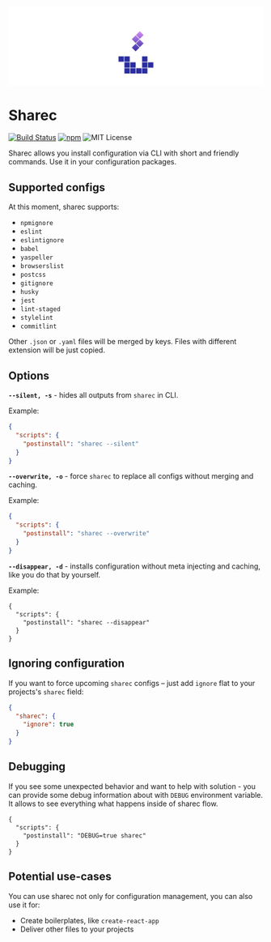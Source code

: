 <p align="center">
  <img src="public/hero-image.jpg" alt="Sharec logo by Ivashkina Xenia <xeniaowl112@mail.ru>">
</p>

# Sharec

[![Build Status](https://img.shields.io/endpoint.svg?url=https%3A%2F%2Factions-badge.atrox.dev%2Flamartire%2Fsharec%2Fbadge&style=flat)](https://actions-badge.atrox.dev/lamartire/sharec/goto)
[![npm](https://img.shields.io/npm/v/sharec)](https://npmjs.com/sharec)
![MIT License](https://camo.githubusercontent.com/4481c7672053be9c676fbc983c040ca59fddfa19/68747470733a2f2f696d672e736869656c64732e696f2f6e706d2f6c2f6c6f6775782d70726f636573736f722e737667)

Sharec allows you install configuration via CLI with short and friendly commands.
Use it in your configuration packages.

## Supported configs

At this moment, sharec supports:

- `npmignore`
- `eslint`
- `eslintignore`
- `babel`
- `yaspeller`
- `browserslist`
- `postcss`
- `gitignore`
- `husky`
- `jest`
- `lint-staged`
- `stylelint`
- `commitlint`

Other `.json` or `.yaml` files will be merged by keys. Files with different extension will be
just copied.

## Options

**`--silent, -s`** - hides all outputs from `sharec` in CLI.

Example:

```json
{
  "scripts": {
    "postinstall": "sharec --silent"
  }
}
```

**`--overwrite, -o`** - force `sharec` to replace all configs without merging and caching.

Example:

```json
{
  "scripts": {
    "postinstall": "sharec --overwrite"
  }
}
```

**`--disappear, -d`** - installs configuration without meta injecting and caching, like
you do that by yourself.

Example:

```
{
  "scripts": {
    "postinstall": "sharec --disappear"
  }
}
```

## Ignoring configuration

If you want to force upcoming `sharec` configs – just add `ignore` flat to your projects's `sharec` field:

```json
{
  "sharec": {
    "ignore": true
  }
}
```

## Debugging

If you see some unexpected behavior and want to help with solution - you can provide
some debug information about with `DEBUG` environment variable. It allows to see
everything what happens inside of sharec flow.

```
{
  "scripts": {
    "postinstall": "DEBUG=true sharec"
  }
}
```

## Potential use-cases

You can use sharec not only for configuration management, you can also use it for:

- Create boilerplates, like `create-react-app`
- Deliver other files to your projects
